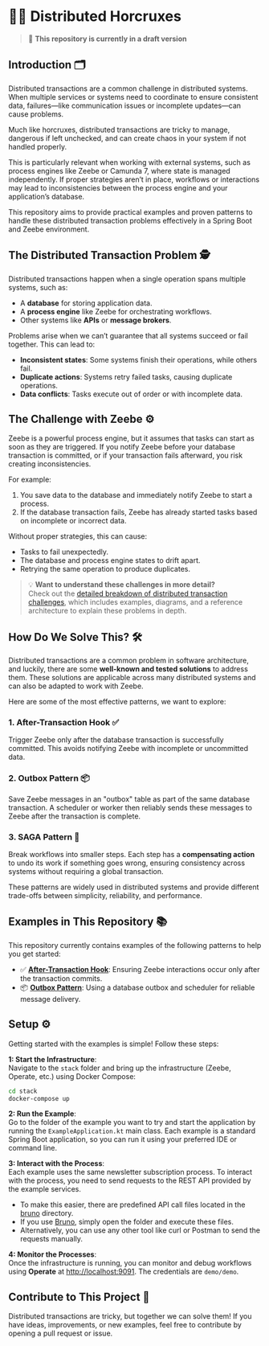 # 🧙‍♂️ Distributed Horcruxes

> 🚧 **This repository is currently in a draft version**

## **Introduction** 🗂

Distributed transactions are a common challenge in distributed systems.
When multiple services or systems need to coordinate to ensure consistent data,
failures—like communication issues or incomplete updates—can cause problems.

Much like horcruxes, distributed transactions are tricky to manage,
dangerous if left unchecked, and can create chaos in your system if not handled properly.

This is particularly relevant when working with external systems,
such as process engines like Zeebe or Camunda 7, where state is managed independently.
If proper strategies aren’t in place, workflows or interactions may lead to inconsistencies
between the process engine and your application’s database.

This repository aims to provide practical examples and proven patterns
to handle these distributed transaction problems effectively in a Spring Boot and Zeebe environment.

## **The Distributed Transaction Problem** 🕵️

Distributed transactions happen when a single operation spans multiple systems, such as:

- A **database** for storing application data.
- A **process engine** like Zeebe for orchestrating workflows.
- Other systems like **APIs** or **message brokers**.

Problems arise when we can’t guarantee that all systems succeed or fail together. This can lead to:

- **Inconsistent states**: Some systems finish their operations, while others fail.
- **Duplicate actions**: Systems retry failed tasks, causing duplicate operations.
- **Data conflicts**: Tasks execute out of order or with incomplete data.

## **The Challenge with Zeebe** ⚙️

Zeebe is a powerful process engine, but it assumes that tasks can start as soon as they are triggered. If you notify
Zeebe before your database transaction is committed, or if your transaction fails afterward, you risk creating
inconsistencies.

For example:

1. You save data to the database and immediately notify Zeebe to start a process.
2. If the database transaction fails, Zeebe has already started tasks based on incomplete or incorrect data.

Without proper strategies, this can cause:

- Tasks to fail unexpectedly.
- The database and process engine states to drift apart.
- Retrying the same operation to produce duplicates.

> 💡 **Want to understand these challenges in more detail?**<br/>
> Check out the [detailed breakdown of distributed transaction challenges](challanges.md),
> which includes examples, diagrams, and a reference architecture to explain these problems in depth.

## **How Do We Solve This?** 🛠

Distributed transactions are a common problem in software architecture,
and luckily, there are some **well-known and tested solutions** to address them.
These solutions are applicable across many distributed systems and can also be adapted to work with Zeebe.

Here are some of the most effective patterns, we want to explore:

### **1. After-Transaction Hook** ✅

Trigger Zeebe only after the database transaction is successfully committed.
This avoids notifying Zeebe with incomplete or uncommitted data.

### **2. Outbox Pattern** 📦

Save Zeebe messages in an "outbox" table as part of the same database transaction.
A scheduler or worker then reliably sends these messages to Zeebe after the transaction is complete.

### **3. SAGA Pattern** 🔁

Break workflows into smaller steps.
Each step has a **compensating action** to undo its work if something goes wrong,
ensuring consistency across systems without requiring a global transaction.

These patterns are widely used in distributed systems
and provide different trade-offs between simplicity, reliability, and performance.

## **Examples in This Repository** 📚

This repository currently contains examples of the following patterns to help you get started:

- ✅ [**After-Transaction Hook**](./examples/after-transaction/README.md):
  Ensuring Zeebe interactions occur only after the transaction commits.
- 📦 [**Outbox Pattern**](./examples/outbox-pattern/README.md):
  Using a database outbox and scheduler for reliable message delivery.

## **Setup** ⚙️

Getting started with the examples is simple! Follow these steps:

**1: Start the Infrastructure**:  
Navigate to the `stack` folder and bring up the infrastructure (Zeebe, Operate, etc.) using Docker Compose:

   ```bash
   cd stack
   docker-compose up
   ```

**2: Run the Example**:  
Go to the folder of the example you want to try and start the application by running the `ExampleApplication.kt` main
class.
Each example is a standard Spring Boot application,
so you can run it using your preferred IDE or command line.

**3: Interact with the Process**:  
Each example uses the same newsletter subscription process.
To interact with the process, you need to send requests to the REST API provided by the example services.

- To make this easier, there are predefined API call files located in the [bruno](bruno) directory.
- If you use [Bruno](https://www.usebruno.com/), simply open the folder and execute these files.
- Alternatively, you can use any other tool like curl or Postman to send the requests manually.

**4: Monitor the Processes**:  
Once the infrastructure is running, you can monitor and debug workflows using **Operate**
at [http://localhost:9091](http://localhost:9091).
The credentials are `demo/demo`.

## **Contribute to This Project** 🤝

Distributed transactions are tricky, but together we can solve them!
If you have ideas, improvements, or new examples,
feel free to contribute by opening a pull request or issue.
